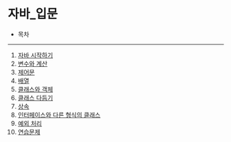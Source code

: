 # 자바_입문
- 목차
---

1. [자바 시작하기]()
2. [변수와 계산]()
3. [제어문]()
4. [배열]()
5. [클래스와 객체]()
6. [클래스 다듬기]()
7. [상속]()
8. [인터페이스와 다른 형식의 클래스]()
9. [예외 처리]()
10. [연습문제]()
